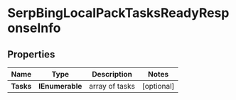 # SerpBingLocalPackTasksReadyResponseInfo


## Properties

| Name | Type | Description | Notes |
|------------ | ------------- | ------------- | -------------|
**Tasks** | **IEnumerable<SerpBingLocalPackTasksReadyTaskInfo>** | array of tasks |[optional]|